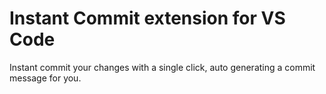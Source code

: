 # Instant Commit extension for VS Code

Instant commit your changes with a single click, auto generating a commit message for you.

